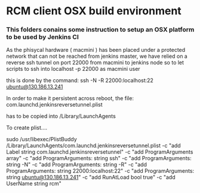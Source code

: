 # RCM client OSX build environment

### This folders conains some instruction to setup an OSX platform to be used by Jenkins CI

As the phisycal hardware ( macmini ) has been placed under a protected network that can not be reached from jenkins master,
we have relied on a reverse ssh tunnel on port 22000 from macmini to jenkins node so to let scripts to ssh into localhost -p 22000 as
macmini user

this is done by the command:
ssh -N -R 22000:localhost:22 ubuntu@130.186.13.241

In order to make it persistent across reboot, the file:
com.launchd.jenkinsreversetunnel.plist

has to be copied into 
/Library/LaunchAgents

To create plist....

sudo /usr/libexec/PlistBuddy /Library/LaunchAgents/com.launchd.jenkinsreversetunnel.plist -c "add Label string com.launchd.jenkinsreversetunnel" -c "add ProgramArguments array" -c "add ProgramArguments: string ssh" -c "add ProgramArguments: string -N" -c "add ProgramArguments: string -R" -c "add ProgramArguments: string 22000:localhost:22" -c "add ProgramArguments: string ubuntu@130.186.13.241" -c "add RunAtLoad bool true" -c "add UserName string rcm"


